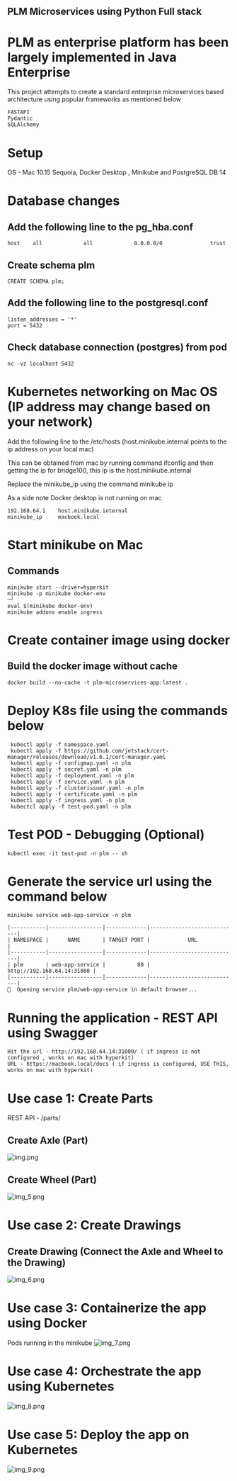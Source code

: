 ## PLM Microservices using Python Full stack
# PLM as enterprise platform has been largely implemented in Java Enterprise
This project attempts to create a standard enterprise microservices based architecture using popular 
frameworks as mentioned below 
```
FASTAPI
Pydantic
SQLAlchemy
```

# Setup 
OS - Mac 10.15 Sequoia, Docker Desktop , Minikube and PostgreSQL DB 14

# Database changes
## Add the following line to the pg_hba.conf
```
host    all             all             0.0.0.0/0               trust
```
## Create schema plm
```
CREATE SCHEMA plm;
```

## Add the following line to the postgresql.conf
```
listen_addresses = '*'
port = 5432
```
## Check database connection (postgres) from pod
```
nc -vz localhost 5432
```
# Kubernetes networking on Mac OS (IP address may change based on your network)
 Add the following line to the /etc/hosts (host.minikube.internal points to the ip address on your local mac)
 
 This can be obtained from mac by running command ifconfig and then getting the ip for bridge100, this ip is the host.minikube.internal
 
 Replace the minikube_ip using the command minikube ip

 As a side note Docker desktop is not running on mac 
```
192.168.64.1    host.minikube.internal
minikube_ip     macbook.local

```

# Start minikube on Mac
## Commands
```
minikube start --driver=hyperkit
minikube -p minikube docker-env                                                                                      ─╯
eval $(minikube docker-env)
minikube addons enable ingress
```

# Create container image using docker
## Build the docker image without cache
```
docker build --no-cache -t plm-microservices-app:latest .
```

# Deploy K8s file using the commands below
```
 kubectl apply -f namespace.yaml
 kubectl apply -f https://github.com/jetstack/cert-manager/releases/download/v1.6.1/cert-manager.yaml
 kubectl apply -f configmap.yaml -n plm
 kubectl apply -f secret.yaml -n plm
 kubectl apply -f deployment.yaml -n plm
 kubectl apply -f service.yaml -n plm
 kubectl apply -f clusterissuer.yaml -n plm
 kubectl apply -f certificate.yaml -n plm
 kubectl apply -f ingress.yaml -n plm
 kubectcl apply -f test-pod.yaml -n plm

```
# Test POD - Debugging (Optional)
```
kubectl exec -it test-pod -n plm -- sh
```
# Generate the service url using the command below

```
minikube service web-app-service -n plm
```
```
|-----------|-----------------|-------------|----------------------------|
| NAMESPACE |      NAME       | TARGET PORT |            URL             |
|-----------|-----------------|-------------|----------------------------|
| plm       | web-app-service |          80 | http://192.168.64.14:31000 |
|-----------|-----------------|-------------|----------------------------|
🎉  Opening service plm/web-app-service in default browser...
```

# Running the application - REST API using Swagger
```
Hit the url - http://192.168.64.14:31000/ ( if ingress is not configured , works on mac with hyperkit)
URL - https://macbook.local/docs ( if ingress is configured, USE THIS, works on mac with hyperkit)
```
# Use case 1: Create Parts

REST API - /parts/
## Create Axle (Part)
![img.png](img.png)

## Create Wheel (Part)
![img_5.png](img_5.png)


# Use case 2: Create Drawings

## Create Drawing (Connect the Axle and Wheel to the Drawing)
![img_6.png](img_6.png)


# Use case 3: Containerize the app using Docker
Pods running in the minikube
![img_7.png](img_7.png)

# Use case 4: Orchestrate the app using Kubernetes
![img_8.png](img_8.png)


# Use case 5: Deploy the app on Kubernetes
![img_9.png](img_9.png)
